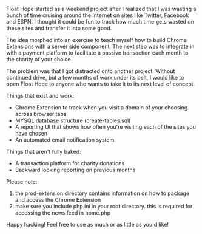 Float Hope started as a weekend project after I realized that I was wasting a bunch of time cruising around the Internet on sites like Twitter, Facebook and ESPN. I thought it could be fun to track how much time gets wasted on these sites and transfer it into some good.

The idea morphed into an exercise to teach myself how to build Chrome Extensions with a server side component. The next step was to integrate in with a payment platform to facilitate a passive transaction each month to the charity of your choice. 

The problem was that I got distracted onto another project. Without continued drive, but a few months of work under its belt, I would like to open Float Hope to anyone who wants to take it to its next level of concept.

Things that exist and work:
- Chrome Extension to track when you visit a domain of your choosing across browser tabs
- MYSQL database structure (create-tables.sql)
- A reporting UI that shows how often you're visiting each of the sites you have chosen
- An automated email notification system

Things that aren't fully baked:
- A transaction platform for charity donations
- Backward looking reporting on previous months

Please note: 
1) the prod-extension directory contains information on how to package and access the Chrome Extension
2) make sure you include php.ini in your root directory. this is required for accessing the news feed in home.php

Happy hacking! Feel free to use as much or as little as you'd like!